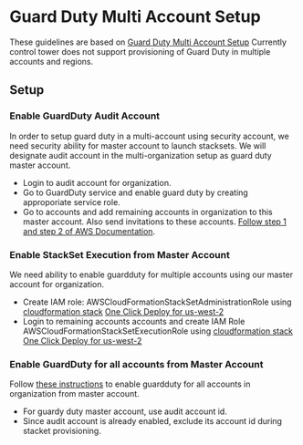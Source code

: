 # Guard Duty Multi Account Setup

These guidelines are based on [Guard Duty Multi Account Setup](https://docs.aws.amazon.com/guardduty/latest/ug/guardduty_accounts.html)
Currently control tower does not support provisioning of Guard Duty in multiple accounts and regions.

## Setup
### Enable GuardDuty Audit Account
In order to setup guard duty in a multi-account using security account,  we need security ability for master account to launch stacksets. We will designate audit account in the multi-organization setup as guard duty master account.
- Login to audit account for organization.
- Go to GuardDuty service and enable guard duty by creating approporiate service role.
- Go to accounts and add remaining accounts in organization to this master account. Also send invitations to these accounts. [Follow step 1 and step 2 of AWS Documentation](https://docs.aws.amazon.com/guardduty/latest/ug/guardduty_accounts.html#guardduty_become_console).

### Enable StackSet Execution from Master Account
We need ability to enable guardduty for multiple accounts using our master account for organization.
- Create IAM role: AWSCloudFormationStackSetAdministrationRole using [cloudformation stack](https://s3.amazonaws.com/cloudformation-stackset-sample-templates-us-east-1/AWSCloudFormationStackSetAdministrationRole.yml)
  [One Click Deploy for us-west-2](https://console.aws.amazon.com/cloudformation/home?region=us-west-2#/stacks/new?stackName=cfn-stackset-admin&templateURL=https://s3.amazonaws.com/cloudformation-stackset-sample-templates-us-east-1/AWSCloudFormationStackSetAdministrationRole.yml)
- Login to remaining accounts accounts and create IAM Role AWSCloudFormationStackSetExecutionRole using [cloudformation stack](https://s3.amazonaws.com/cloudformation-stackset-sample-templates-us-east-1/AWSCloudFormationStackSetExecutionRole.yml)
  [One Click Deploy for us-west-2](https://console.aws.amazon.com/cloudformation/home?region=us-west-2#/stacks/new?stackName=cfn-stackset-execute&templateURL=https://s3.amazonaws.com/cloudformation-stackset-sample-templates-us-east-1/AWSCloudFormationStackSetExecutionRole.yml)

### Enable GuardDuty for all accounts from Master Account
Follow [these instructions](https://docs.aws.amazon.com/guardduty/latest/ug/guardduty_accounts.html#guardduty_become_stackset) to enable guardduty for all accounts in organization from master account. 
- For guardy duty master account, use audit account id.
- Since audit account is already enabled,  exclude its account id during stacket provisioning.
